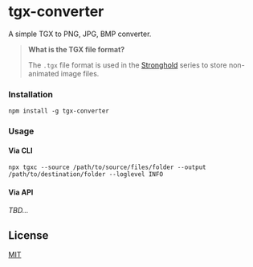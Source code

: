 # tgx-converter

A simple TGX to PNG, JPG, BMP converter.

> **What is the TGX file format?**
>
> The `.tgx` file format is used in the [Stronghold](schd-official-page) series to store non-animated image files.

### Installation

```
npm install -g tgx-converter
```

### Usage

#### Via CLI

```
npx tgxc --source /path/to/source/files/folder --output /path/to/destination/folder --loglevel INFO
```

#### Via API

_TBD..._

## License

[MIT](./LICENSE)

[schd-official-page]: https://fireflyworlds.com/games/strongholdcrusader/

